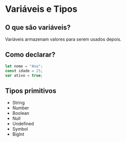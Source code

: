 # Variáveis e Tipos

## O que são variáveis?
Variáveis armazenam valores para serem usados depois.

## Como declarar?
```javascript
let nome = "Ana";
const idade = 25;
var ativo = true;
```

## Tipos primitivos
- String
- Number
- Boolean
- Null
- Undefined
- Symbol
- BigInt